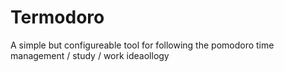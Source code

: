 # Termodoro
A simple but configureable tool for following the pomodoro time management / study / work ideaollogy
